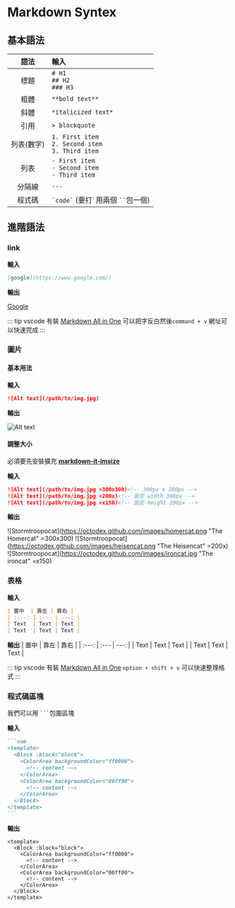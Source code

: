 # Markdown Syntex

## 基本語法

|    語法    | 輸入                                                   |
| :--------: | :----------------------------------------------------- |
|    標題    | `# H1`<br>`## H2`<br>`### H3`                          |
|    粗體    | `**bold text**`                                        |
|    斜體    | `*italicized text*`                                    |
|    引用    | `> blockquote`                                         |
| 列表(數字) | `1. First item`<br>`2. Second item`<br>`3. Third item` |
|    列表    | `- First item`<br>`- Second item`<br>`- Third item `   |
|   分隔線   | `---`                                                  |
|   程式碼   | `` `code` `` (要打`` ` ``用兩個 ``` `` ```包一個)      |


## 進階語法

### link

**輸入**

``` md
[google](https://www.google.com/)
```

**輸出**

[Google](https://www.google.com/)

::: tip
vscode 有裝 [Markdown All in One](https://marketplace.visualstudio.com/items?itemName=fantasy.markdown-all-in-one-for-web) 可以把字反白然後`command + v` 網址可以快速完成
:::

### 圖片

#### 基本用法

**輸入**

``` md
![Alt text](/path/to/img.jpg)
```

**輸出**

![Alt text](https://via.placeholder.com/300x200?text=image)

#### 調整大小

必須要先安裝擴充 [**markdown-it-imsize**](https://www.npmjs.com/package/markdown-it-imsize)

**輸入**

``` md
![Alt text](/path/to/img.jpg =300x300)<!-- 300px x 200px -->
![Alt text](/path/to/img.jpg =200x)<!-- 設定 width 300px -->
![Alt text](/path/to/img.jpg =x150)<!-- 設定 height 200px -->
```

**輸出**

![Stormtroopocat](https://octodex.github.com/images/homercat.png "The Homercat" =300x300)
![Stormtroopocat](https://octodex.github.com/images/heisencat.png "The Heisencat" =200x)
![Stormtroopocat](https://octodex.github.com/images/ironcat.jpg "The ironcat" =x150)

### 表格

**輸入**
``` md
| 置中  | 靠左 | 靠右 |
| :---: | :--- | ---: |
| Text  | Text | Text |
| Text  | Text | Text |
```

**輸出**
| 置中  | 靠左 | 靠右 |
| :---: | :--- | ---: |
| Text  | Text | Text |
| Text  | Text | Text |

::: tip
vscode 有裝 [Markdown All in One](https://marketplace.visualstudio.com/items?itemName=fantasy.markdown-all-in-one-for-web) `option + shift + v` 可以快速整理格式
:::

### 程式碼區塊

我們可以用 ```` ``` ````包圍區塊

**輸入**

````md
```vue
<template>
  <Block :block="block">
    <ColorArea backgroundColor="ff0000">
      <!-- content -->
    </ColorArea>
    <ColorArea backgroundColor="00ff00">
      <!-- content -->
    </ColorArea>
  </Block>
</template>
```
````

**輸出**

```vue
<template>
  <Block :block="block">
    <ColorArea backgroundColor="ff0000">
      <!-- content -->
    </ColorArea>
    <ColorArea backgroundColor="00ff00">
      <!-- content -->
    </ColorArea>
  </Block>
</template>
```